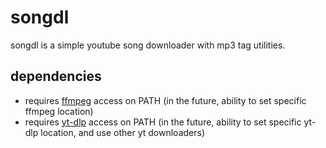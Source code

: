 # songdl
songdl is a simple youtube song downloader with mp3 tag utilities.

## dependencies
 - requires [ffmpeg](https://github.com/FFmpeg/FFmpeg) access on PATH (in the future, ability to set specific ffmpeg location)
 - requires [yt-dlp](https://github.com/yt-dlp/yt-dlp) access on PATH (in the future, ability to set specific yt-dlp location, and use other yt downloaders)

